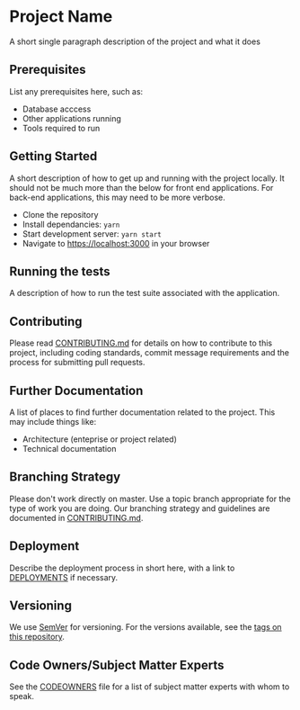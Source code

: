 # Project Name

A short single paragraph description of the project and what it does

## Prerequisites

List any prerequisites here, such as:

* Database acccess
* Other applications running
* Tools required to run

## Getting Started

A short description of how to get up and running with the project locally. It
should not be much more than the below for front end applications. For back-end
applications, this may need to be more verbose.

* Clone the repository
* Install dependancies: `yarn`
* Start development server: `yarn start`
* Navigate to <https://localhost:3000> in your browser

## Running the tests

A description of how to run the test suite associated with the application.

## Contributing

Please read [CONTRIBUTING.md][contributing] for details on how to contribute to
this project, including coding standards, commit message requirements and the
process for submitting pull requests.

## Further Documentation

A list of places to find further documentation related to the project. This may
include things like:

* Architecture (enteprise or project related)
* Technical documentation

## Branching Strategy

Please don't work directly on master. Use a topic branch appropriate for the
type of work you are doing. Our branching strategy and guidelines are documented
in [CONTRIBUTING.md][contributing].

## Deployment

Describe the deployment process in short here, with a link to [DEPLOYMENTS][dep]
if necessary.

## Versioning

We use [SemVer][semver] for versioning. For the versions available, see the 
[tags on this repository][tags]. 

## Code Owners/Subject Matter Experts

See the [CODEOWNERS](codeowners) file for a list of subject matter experts with 
whom to speak.

[contributing]: https://www.github.com/${owner}/${repo-name}/blob/master/CONTRIBUTING.md
[semver]: http://semver.org/
[tags]: https://github.com/${owner}/${repo-name}/tags
[codeowners]: https://www.github.com/${owner}/${repo-name}/blob/master/.github/CODEOWNERS
[dep]: https://www.github.com/${owner}/${repo-name}/blob/master/DEPLOYMENTS.md